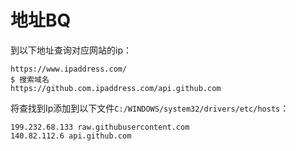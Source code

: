 # 地址BQ

到以下地址查询对应网站的ip：
```
https://www.ipaddress.com/
$ 搜索域名
https://github.com.ipaddress.com/api.github.com
```

将查找到Ip添加到以下文件`C:/WINDOWS/system32/drivers/etc/hosts`：

```
199.232.68.133 raw.githubusercontent.com
140.82.112.6 api.github.com
```